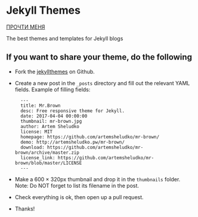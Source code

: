 Jekyll Themes
=================
[ПРОЧТИ МЕНЯ](/README_ru.md)

The best themes and templates for Jekyll blogs

If you want to share your theme, do the following
----------------------------------------------------------

* Fork the [jekyllthemes](https://github.com/JT-RU/jekyllthemes.github.io/fork) on Github.
* Create a new post in the `_posts` directory and fill out the relevant YAML fields. Example of filling fields:


        ---
        title: Mr.Brown
        desc: Free responsive theme for Jekyll.
        date: 2017-04-04 00:00:00
        thumbnail: mr-brown.jpg
        author: Artem Sheludko
        license: MIT
        homepage: https://github.com/artemsheludko/mr-brown/
        demo: http://artemsheludko.pw/mr-brown/
        download: https://github.com/artemsheludko/mr-brown/archive/master.zip
        license_link: https://github.com/artemsheludko/mr-brown/blob/master/LICENSE
        ---

* Make a 600 × 320px thumbnail and drop it in the `thumbnails` folder. Note: Do NOT forget to list its filename in the post.
* Check everything is ok, then open up a pull request.
* Thanks!